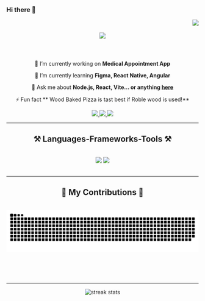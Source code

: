 
### Hi there 👋
<img align="right" src="https://visitor-badge.laobi.icu/badge?page_id=baldo8.baldo8" />
<h1 align="center">
    <img src="https://readme-typing-svg.herokuapp.com/?font=Righteous&size=35&center=true&vCenter=true&width=500&height=70&duration=4000&lines=Hi+There!+👋;+I'm+Baldo!;" />
</h1>
<br/>

<div align="center">
 
 🔭 I’m currently working on **Medical Appointment App**
 
 🌱 I’m currently learning **Figma, React Native, Angular**

💬 Ask me about **Node.js, React, Vite... or anything [here](https://github.com/baldo8/baldo8/issues)**

⚡ Fun fact ** Wood Baked Pizza is tast best if Roble wood is used!**

<div align="center"> 
  <a href="mailto:aldowinarteaga@gmail.com">
    <img src="https://img.shields.io/badge/Gmail-333333?style=for-the-badge&logo=gmail&logoColor=red" />
  </a>
  <a href="https://www.linkedin.com/in/baldo8-arteaga" target="_blank">
    <img src="https://img.shields.io/badge/LinkedIn-0077B5?style=for-the-badge&logo=linkedin&logoColor=white" target="_blank" />
  </a>
  <a href="https://baldo8.github.io" target="_blank">
     <img src="https://img.shields.io/badge/Portfolio-FF5722?style=for-the-badge&logo=todoist&logoColor=white" target="_blank" /> <!-- sqlite, safari, google-chrome are other good icon options -->
  </a>
</div>

<hr/>
 
<h2 align="center">⚒️ Languages-Frameworks-Tools ⚒️</h2>
<br/>
<div align="center">
    <img src="https://skillicons.dev/icons?i=react,bootstrap,html,css,vscode,github,figma,git,powershell,discord" />
    <img src="https://skillicons.dev/icons?i=nodejs,javascript,express,mongodb,mysql,postgres,postman,redux,vite" /><br>
</div>

<br/>
<hr/>

 <div align="center">
  <h2>🐍 My Contributions 🐍</h2>
  <br>
  <img alt="snake eating my contributions" src="https://raw.githubusercontent.com/salesp07/salesp07/output/github-contribution-grid-snake.svg" />
  
  <br/><br/><br/>
</div>

<hr/>
<div align=center>
  <img width=390 src="https://github-readme-streak-stats-baldo8.vercel.app/?user=salesp07&count_private=true&theme=react&border_radius=10" alt="streak stats"/>
  
  <br/>
  
</div>
